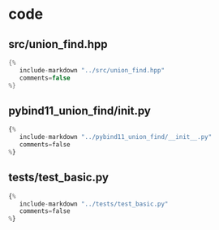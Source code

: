 # code

## src/union_find.hpp

```cpp
{%
   include-markdown "../src/union_find.hpp"
   comments=false
%}
```

## pybind11_union_find/__init__.py

```python
{%
   include-markdown "../pybind11_union_find/__init__.py"
   comments=false
%}
```

## tests/test_basic.py

```python
{%
   include-markdown "../tests/test_basic.py"
   comments=false
%}
```
